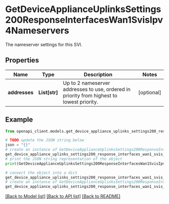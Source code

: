 # GetDeviceApplianceUplinksSettings200ResponseInterfacesWan1SvisIpv4Nameservers

The nameserver settings for this SVI.

## Properties

Name | Type | Description | Notes
------------ | ------------- | ------------- | -------------
**addresses** | **List[str]** | Up to 2 nameserver addresses to use, ordered in priority from highest to lowest priority. | [optional] 

## Example

```python
from openapi_client.models.get_device_appliance_uplinks_settings200_response_interfaces_wan1_svis_ipv4_nameservers import GetDeviceApplianceUplinksSettings200ResponseInterfacesWan1SvisIpv4Nameservers

# TODO update the JSON string below
json = "{}"
# create an instance of GetDeviceApplianceUplinksSettings200ResponseInterfacesWan1SvisIpv4Nameservers from a JSON string
get_device_appliance_uplinks_settings200_response_interfaces_wan1_svis_ipv4_nameservers_instance = GetDeviceApplianceUplinksSettings200ResponseInterfacesWan1SvisIpv4Nameservers.from_json(json)
# print the JSON string representation of the object
print(GetDeviceApplianceUplinksSettings200ResponseInterfacesWan1SvisIpv4Nameservers.to_json())

# convert the object into a dict
get_device_appliance_uplinks_settings200_response_interfaces_wan1_svis_ipv4_nameservers_dict = get_device_appliance_uplinks_settings200_response_interfaces_wan1_svis_ipv4_nameservers_instance.to_dict()
# create an instance of GetDeviceApplianceUplinksSettings200ResponseInterfacesWan1SvisIpv4Nameservers from a dict
get_device_appliance_uplinks_settings200_response_interfaces_wan1_svis_ipv4_nameservers_from_dict = GetDeviceApplianceUplinksSettings200ResponseInterfacesWan1SvisIpv4Nameservers.from_dict(get_device_appliance_uplinks_settings200_response_interfaces_wan1_svis_ipv4_nameservers_dict)
```
[[Back to Model list]](../README.md#documentation-for-models) [[Back to API list]](../README.md#documentation-for-api-endpoints) [[Back to README]](../README.md)


